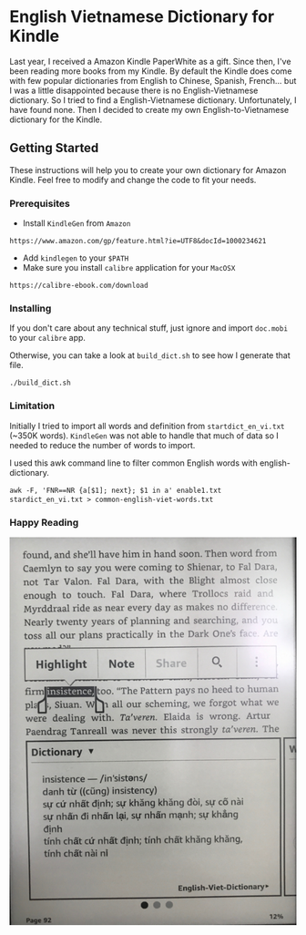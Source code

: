 # English Vietnamese Dictionary for Kindle #

Last year, I received a Amazon Kindle PaperWhite as a gift. Since then, I've been reading more books from my Kindle. 
By default the Kindle does come with few popular dictionaries from English to Chinese, Spanish, French... 
but I was a little disappointed because there is no English-Vietnamese dictionary. So I tried to find a English-Vietnamese
dictionary. Unfortunately, I have found none. Then I decided to create my own English-to-Vietnamese dictionary for the Kindle.

## Getting Started

These instructions will help you to create your own dictionary for Amazon Kindle. Feel free to modify 
and change the code to fit your needs.

### Prerequisites
  
- Install ```KindleGen``` from `Amazon`
```
https://www.amazon.com/gp/feature.html?ie=UTF8&docId=1000234621
```

- Add `kindlegen` to your `$PATH`
- Make sure you install `calibre` application for your `MacOSX` 
```
https://calibre-ebook.com/download
``` 

### Installing
If you don't care about any technical stuff, just ignore and import `doc.mobi` to your `calibre` app.


Otherwise, you can take a look at `build_dict.sh` to see how I generate that file. 

```
./build_dict.sh 

```

### Limitation

Initially I tried to import all words and definition from `startdict_en_vi.txt` (~350K words).
`KindleGen` was not able to handle that much of data so I needed to reduce the number of words to import. 

I used this awk command line to filter common English words with english-dictionary. 
```
awk -F, 'FNR==NR {a[$1]; next}; $1 in a' enable1.txt stardict_en_vi.txt > common-english-viet-words.txt

```

### Happy Reading

![Alt text](example.png?raw=true "Sample Page")

